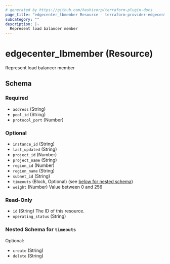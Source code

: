 ```yaml
---
# generated by https://github.com/hashicorp/terraform-plugin-docs
page_title: "edgecenter_lbmember Resource - terraform-provider-edgecenter"
subcategory: ""
description: |-
  Represent load balancer member
---
```


# edgecenter_lbmember (Resource)

Represent load balancer member



<!-- schema generated by tfplugindocs -->
## Schema

### Required

- `address` (String)
- `pool_id` (String)
- `protocol_port` (Number)

### Optional

- `instance_id` (String)
- `last_updated` (String)
- `project_id` (Number)
- `project_name` (String)
- `region_id` (Number)
- `region_name` (String)
- `subnet_id` (String)
- `timeouts` (Block, Optional) (see [below for nested schema](#nestedblock--timeouts))
- `weight` (Number) Value between 0 and 256

### Read-Only

- `id` (String) The ID of this resource.
- `operating_status` (String)

<a id="nestedblock--timeouts"></a>
### Nested Schema for `timeouts`

Optional:

- `create` (String)
- `delete` (String)


